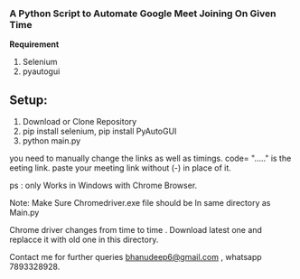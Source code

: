 ﻿

### A Python Script to Automate Google Meet Joining On Given Time

**Requirement**

1. Selenium
2. pyautogui


## Setup:

1. Download or Clone Repository
2. pip install selenium,  pip install PyAutoGUI
3. python main.py

you need to manually change the links as well as timings.
code= "....." is the eeting link. paste your meeting link without (-) in place of it.

ps : only Works in Windows with Chrome Browser.

Note: Make Sure Chromedriver.exe file should be In same directory as Main.py

Chrome driver changes from time to time . Download latest one and replacce it with old one in this directory.

Contact me for further queries bhanudeep6@gmail.com , whatsapp 7893328928.
